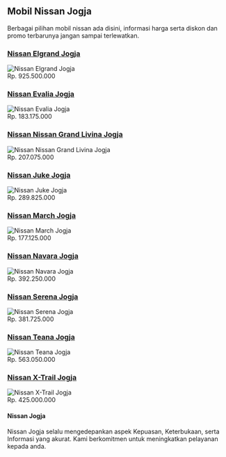 <section> <div class="container"> <div class="row"> <div class="col l12 m12 s12"> <div class="border-bottom bottom-2 solid border-pink darken-2"> <h1 class="h2 line-medium hide-down pink-text text-darken-2 no-margin no-padding text-bold">Mobil Nissan Jogja</h1> </div> <div class="content-medium"> <p class="blockquote h4">Berbagai pilihan mobil nissan ada disini, informasi harga serta diskon dan promo terbarunya jangan sampai terlewatkan.</p> </div> <div class="content-medium"> <div class="row"> <div class="col l4 m4 s12" itemscope itemtype="http://schema.org/Product"> <div class="border-bottom bottom-1 dashed border-pink darken-2"> <h3 class="h3 line-small hide-down no-margin no-padding"> <a itemprop="url" class="pink-text text-darken-2 text-bold" href="http://www.nissanjogja.co.id/mobil/1/nissan-elgrand-jogja.html"> <span itemprop="name">Nissan Elgrand Jogja</span> </a> </h3> </div> <div class="content-medium"> <div class="blur-wrapper"> <img itemprop="image" class="responsive-img blur-image" alt="Nissan Elgrand Jogja" src="http://www.nissanjogja.co.id/uploads/mobil/1451298934-nissan-elgrand-jogja-landscape-400x225.jpg" /> <div class="blur blur-1 valign-wrapper"> <div class="valign center" style="width: 100%;"></div> </div> </div> <div class="h4 line-medium pink darken-1 text-center text-bold white-text" itemprop="offers" itemscope itemtype="http://schema.org/Offer"> <div><span itemprop="priceCurrency" content="IDR">Rp.</span> <span itemprop="price">925.500.000</span></div> </div> </div> </div> <div class="col l4 m4 s12" itemscope itemtype="http://schema.org/Product"> <div class="border-bottom bottom-1 dashed border-pink darken-2"> <h3 class="h3 line-small hide-down no-margin no-padding"> <a itemprop="url" class="pink-text text-darken-2 text-bold" href="http://www.nissanjogja.co.id/mobil/51/nissan-evalia-jogja.html"> <span itemprop="name">Nissan Evalia Jogja</span> </a> </h3> </div> <div class="content-medium"> <div class="blur-wrapper"> <img itemprop="image" class="responsive-img blur-image" alt="Nissan Evalia Jogja" src="http://www.nissanjogja.co.id/uploads/mobil/1451298953-nissan-evalia-jogja-landscape-400x225.jpg" /> <div class="blur blur-1 valign-wrapper"> <div class="valign center" style="width: 100%;"></div> </div> </div> <div class="h4 line-medium pink darken-1 text-center text-bold white-text" itemprop="offers" itemscope itemtype="http://schema.org/Offer"> <div><span itemprop="priceCurrency" content="IDR">Rp.</span> <span itemprop="price">183.175.000</span></div> </div> </div> </div> <div class="col l4 m4 s12" itemscope itemtype="http://schema.org/Product"> <div class="border-bottom bottom-1 dashed border-pink darken-2"> <h3 class="h3 line-small hide-down no-margin no-padding"> <a itemprop="url" class="pink-text text-darken-2 text-bold" href="http://www.nissanjogja.co.id/mobil/101/nissan-grand-livina-jogja.html"> <span itemprop="name">Nissan Nissan Grand Livina Jogja</span> </a> </h3> </div> <div class="content-medium"> <div class="blur-wrapper"> <img itemprop="image" class="responsive-img blur-image" alt="Nissan Nissan Grand Livina Jogja" src="http://www.nissanjogja.co.id/uploads/mobil/1451298974-nissan-grand-livina-jogja-landscape-400x225.jpg" /> <div class="blur blur-1 valign-wrapper"> <div class="valign center" style="width: 100%;"></div> </div> </div> <div class="h4 line-medium pink darken-1 text-center text-bold white-text" itemprop="offers" itemscope itemtype="http://schema.org/Offer"> <div><span itemprop="priceCurrency" content="IDR">Rp.</span> <span itemprop="price">207.075.000</span></div> </div> </div> </div> <div class="col l4 m4 s12" itemscope itemtype="http://schema.org/Product"> <div class="border-bottom bottom-1 dashed border-pink darken-2"> <h3 class="h3 line-small hide-down no-margin no-padding"> <a itemprop="url" class="pink-text text-darken-2 text-bold" href="http://www.nissanjogja.co.id/mobil/151/nissan-juke-jogja.html"> <span itemprop="name">Nissan Juke Jogja</span> </a> </h3> </div> <div class="content-medium"> <div class="blur-wrapper"> <img itemprop="image" class="responsive-img blur-image" alt="Nissan Juke Jogja" src="http://www.nissanjogja.co.id/uploads/mobil/1451298992-nissan-juke-jogja-landscape-400x225.jpg" /> <div class="blur blur-1 valign-wrapper"> <div class="valign center" style="width: 100%;"></div> </div> </div> <div class="h4 line-medium pink darken-1 text-center text-bold white-text" itemprop="offers" itemscope itemtype="http://schema.org/Offer"> <div><span itemprop="priceCurrency" content="IDR">Rp.</span> <span itemprop="price">289.825.000</span></div> </div> </div> </div> <div class="col l4 m4 s12" itemscope itemtype="http://schema.org/Product"> <div class="border-bottom bottom-1 dashed border-pink darken-2"> <h3 class="h3 line-small hide-down no-margin no-padding"> <a itemprop="url" class="pink-text text-darken-2 text-bold" href="http://www.nissanjogja.co.id/mobil/201/nissan-march-jogja.html"> <span itemprop="name">Nissan March Jogja</span> </a> </h3> </div> <div class="content-medium"> <div class="blur-wrapper"> <img itemprop="image" class="responsive-img blur-image" alt="Nissan March Jogja" src="http://www.nissanjogja.co.id/uploads/mobil/1451299013-nissan-march-jogja-landscape-400x225.jpg" /> <div class="blur blur-1 valign-wrapper"> <div class="valign center" style="width: 100%;"></div> </div> </div> <div class="h4 line-medium pink darken-1 text-center text-bold white-text" itemprop="offers" itemscope itemtype="http://schema.org/Offer"> <div><span itemprop="priceCurrency" content="IDR">Rp.</span> <span itemprop="price">177.125.000</span></div> </div> </div> </div> <div class="col l4 m4 s12" itemscope itemtype="http://schema.org/Product"> <div class="border-bottom bottom-1 dashed border-pink darken-2"> <h3 class="h3 line-small hide-down no-margin no-padding"> <a itemprop="url" class="pink-text text-darken-2 text-bold" href="http://www.nissanjogja.co.id/mobil/251/nissan-navara-jogja.html"> <span itemprop="name">Nissan Navara Jogja</span> </a> </h3> </div> <div class="content-medium"> <div class="blur-wrapper"> <img itemprop="image" class="responsive-img blur-image" alt="Nissan Navara Jogja" src="http://www.nissanjogja.co.id/uploads/mobil/1451299037-nissan-navara-jogja-landscape-400x225.jpg" /> <div class="blur blur-1 valign-wrapper"> <div class="valign center" style="width: 100%;"></div> </div> </div> <div class="h4 line-medium pink darken-1 text-center text-bold white-text" itemprop="offers" itemscope itemtype="http://schema.org/Offer"> <div><span itemprop="priceCurrency" content="IDR">Rp.</span> <span itemprop="price">392.250.000</span></div> </div> </div> </div> <div class="col l4 m4 s12" itemscope itemtype="http://schema.org/Product"> <div class="border-bottom bottom-1 dashed border-pink darken-2"> <h3 class="h3 line-small hide-down no-margin no-padding"> <a itemprop="url" class="pink-text text-darken-2 text-bold" href="http://www.nissanjogja.co.id/mobil/301/nissan-serena-jogja.html"> <span itemprop="name">Nissan Serena Jogja</span> </a> </h3> </div> <div class="content-medium"> <div class="blur-wrapper"> <img itemprop="image" class="responsive-img blur-image" alt="Nissan Serena Jogja" src="http://www.nissanjogja.co.id/uploads/mobil/1451299065-nissan-serena-jogja-landscape-400x225.jpg" /> <div class="blur blur-1 valign-wrapper"> <div class="valign center" style="width: 100%;"></div> </div> </div> <div class="h4 line-medium pink darken-1 text-center text-bold white-text" itemprop="offers" itemscope itemtype="http://schema.org/Offer"> <div><span itemprop="priceCurrency" content="IDR">Rp.</span> <span itemprop="price">381.725.000</span></div> </div> </div> </div> <div class="col l4 m4 s12" itemscope itemtype="http://schema.org/Product"> <div class="border-bottom bottom-1 dashed border-pink darken-2"> <h3 class="h3 line-small hide-down no-margin no-padding"> <a itemprop="url" class="pink-text text-darken-2 text-bold" href="http://www.nissanjogja.co.id/mobil/351/nissan-teana-jogja.html"> <span itemprop="name">Nissan Teana Jogja</span> </a> </h3> </div> <div class="content-medium"> <div class="blur-wrapper"> <img itemprop="image" class="responsive-img blur-image" alt="Nissan Teana Jogja" src="http://www.nissanjogja.co.id/uploads/mobil/1451299086-nissan-teana-jogja-landscape-400x225.jpg" /> <div class="blur blur-1 valign-wrapper"> <div class="valign center" style="width: 100%;"></div> </div> </div> <div class="h4 line-medium pink darken-1 text-center text-bold white-text" itemprop="offers" itemscope itemtype="http://schema.org/Offer"> <div><span itemprop="priceCurrency" content="IDR">Rp.</span> <span itemprop="price">563.050.000</span></div> </div> </div> </div> <div class="col l4 m4 s12" itemscope itemtype="http://schema.org/Product"> <div class="border-bottom bottom-1 dashed border-pink darken-2"> <h3 class="h3 line-small hide-down no-margin no-padding"> <a itemprop="url" class="pink-text text-darken-2 text-bold" href="http://www.nissanjogja.co.id/mobil/401/nissan-xtrail-jogja.html"> <span itemprop="name">Nissan X-Trail Jogja</span> </a> </h3> </div> <div class="content-medium"> <div class="blur-wrapper"> <img itemprop="image" class="responsive-img blur-image" alt="Nissan X-Trail Jogja" src="http://www.nissanjogja.co.id/uploads/mobil/1451299129-nissan-xtrail-jogja-landscape-400x225.jpg" /> <div class="blur blur-1 valign-wrapper"> <div class="valign center" style="width: 100%;"></div> </div> </div> <div class="h4 line-medium pink darken-1 text-center text-bold white-text" itemprop="offers" itemscope itemtype="http://schema.org/Offer"> <div><span itemprop="priceCurrency" content="IDR">Rp.</span> <span itemprop="price">425.000.000</span></div> </div> </div> </div> </div> </div> </div> </div> </div> </section> </main> <!-- FOOTER --> <footer class="page-footer grey lighten-2" style="margin-top: 0;"> <div class="container"> <div class="row"> <div class="col l6 m4 s12"> <div class="content-medium"> <h4 class="h3 pink-text text-darken-2 no-margin text-bold">Nissan Jogja</h4> <p class="grey-text text-darken-2">Nissan Jogja selalu mengedepankan aspek Kepuasan, Keterbukaan, serta Informasi yang akurat. Kami berkomitmen untuk meningkatkan pelayanan kepada anda.</p> </div> </div>
